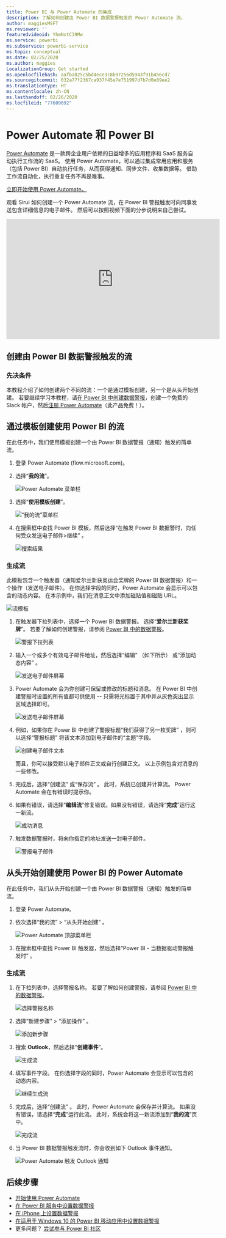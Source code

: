 ```yaml
---
title: Power BI 与 Power Automate 的集成
description: 了解如何创建由 Power BI 数据警报触发的 Power Automate 流。
author: maggiesMSFT
ms.reviewer: ''
featuredvideoid: YhmNstC39Mw
ms.service: powerbi
ms.subservice: powerbi-service
ms.topic: conceptual
ms.date: 02/25/2020
ms.author: maggies
LocalizationGroup: Get started
ms.openlocfilehash: aafba825c5bd4ece3c8b97256d5943f91b456cd7
ms.sourcegitcommit: 032a77f2367ca937f45e7e751997d7b7d0e89ee2
ms.translationtype: HT
ms.contentlocale: zh-CN
ms.lasthandoff: 02/26/2020
ms.locfileid: "77609692"
---
```

# <a name="power-automate-and-power-bi"></a>Power Automate 和 Power BI

[Power Automate](https://docs.microsoft.com/power-automate/getting-started) 是一款跨企业用户依赖的日益增多的应用程序和 SaaS 服务自动执行工作流的 SaaS。 使用 Power Automate，可以通过集成常用应用和服务（包括 Power BI）自动执行任务，从而获得通知、同步文件、收集数据等。 借助工作流自动化，执行重复任务不再是难事。

[立即开始使用 Power Automate。](https://docs.microsoft.com/power-automate/getting-started)

观看 Sirui 如何创建一个 Power Automate 流，在 Power BI 警报触发时向同事发送包含详细信息的电子邮件。 然后可以按照视频下面的分步说明来自己尝试。

<iframe width="560" height="315" src="https://www.youtube.com/embed/YhmNstC39Mw" frameborder="0" allowfullscreen></iframe>

## <a name="create-a-flow-that-is-triggered-by-a-power-bi-data-alert"></a>创建由 Power BI 数据警报触发的流

### <a name="prerequisites"></a>先决条件
本教程介绍了如何创建两个不同的流：一个是通过模板创建，另一个是从头开始创建。 若要继续学习本教程，请[在 Power BI 中创建数据警报](service-set-data-alerts.md)，创建一个免费的 Slack 帐户，然后[注册 Power Automate](https://flow.microsoft.com/#home-signup)（此产品免费！）。

## <a name="create-a-flow-that-uses-power-bi---from-a-template"></a>通过模板创建使用 Power BI 的流
在此任务中，我们使用模板创建一个由 Power BI 数据警报（通知）触发的简单流。

1. 登录 Power Automate (flow.microsoft.com)。
2. 选择“**我的流**”。
   
   ![Power Automate 菜单栏](media/service-flow-integration/power-bi-my-flows.png)
3. 选择“**使用模板创建**”。
   
    ![“我的流”菜单栏](media/service-flow-integration/power-bi-template.png)
4. 在搜索框中查找 Power BI 模板，然后选择“在触发 Power BI 数据警时，向任何受众发送电子邮件>继续”  。
   
    ![搜索结果](media/service-flow-integration/power-bi-flow-alert.png)


### <a name="build-the-flow"></a>生成流
此模板包含一个触发器（通知爱尔兰新获奥运会奖牌的 Power BI 数据警报）和一个操作（发送电子邮件）。 在你选择字段的同时，Power Automate 会显示可以包含的动态内容。  在本示例中，我们在消息正文中添加磁贴值和磁贴 URL。

![流模板](media/service-flow-integration/power-bi-template1.png)

1. 在触发器下拉列表中，选择一个 Power BI 数据警报。 选择“**爱尔兰新获奖牌**”。 若要了解如何创建警报，请参阅 [Power BI 中的数据警报](service-set-data-alerts.md)。
   
   ![警报下拉列表](media/service-flow-integration/power-bi-trigger-flow.png)
2. 输入一个或多个有效电子邮件地址，然后选择“编辑”  （如下所示） 或“添加动态内容”  。 
   
   ![发送电子邮件屏幕](media/service-flow-integration/power-bi-flow-email.png)

3. Power Automate 会为你创建可保留或修改的标题和消息。 在 Power BI 中创建警报时设置的所有值都可供使用 -- 只需将光标置于其中并从灰色突出显示区域选择即可。 

   ![发送电子邮件屏幕](media/service-flow-integration/power-bi-flow-email-default.png)

1.  例如，如果你在 Power BI 中创建了警报标题“我们获得了另一枚奖牌”  ，则可以选择“警报标题”  将该文本添加到电子邮件的“主题”字段。

    ![创建电子邮件文本](media/service-flow-integration/power-bi-flow-message.png)

    而且，你可以接受默认电子邮件正文或自行创建正文。 以上示例包含对消息的一些修改。

1. 完成后，选择“创建流”  或“保存流”  。  此时，系统已创建并计算流。  Power Automate 会在有错误时提示你。
2. 如果有错误，请选择“**编辑流**”修复错误。如果没有错误，请选择“**完成**”运行这一新流。
   
   ![成功消息](media/service-flow-integration/power-bi-flow-running.png)
5. 触发数据警报时，将向你指定的地址发送一封电子邮件。  
   
   ![警报电子邮件](media/service-flow-integration/power-bi-flow-email2.png)

## <a name="create-a-power-automate-that-uses-power-bi---from-scratch-blank"></a>从头开始创建使用 Power BI 的 Power Automate
在此任务中，我们从头开始创建一个由 Power BI 数据警报（通知）触发的简单流。

1. 登录 Power Automate。
2. 依次选择“我的流”   > “从头开始创建”  。
   
   ![Power Automate 顶部菜单栏](media/service-flow-integration/power-bi-my-flows.png)
3. 在搜索框中查找 Power BI 触发器，然后选择“Power BI - 当数据驱动警报触发时”  。

### <a name="build-your-flow"></a>生成流
1. 在下拉列表中，选择警报名称。  若要了解如何创建警报，请参阅 [Power BI 中的数据警报](service-set-data-alerts.md)。
   
    ![选择警报名称](media/service-flow-integration/power-bi-totalstores2.png)
2. 选择“新建步骤”   > “添加操作”  。
   
   ![添加新步骤](media/service-flow-integration/power-bi-new-step.png)
3. 搜索 **Outlook**，然后选择“**创建事件**”。
   
   ![生成流](media/service-flow-integration/power-bi-create-event.png)
4. 填写事件字段。 在你选择字段的同时，Power Automate 会显示可以包含的动态内容。
   
   ![继续生成流](media/service-flow-integration/power-bi-flow-event.png)
5. 完成后，选择“创建流”  。  此时，Power Automate 会保存并计算流。 如果没有错误，请选择“**完成**”运行此流。  此时，系统会将这一新流添加到“**我的流**”页中。
   
   ![完成流](media/service-flow-integration/power-bi-flow-running.png)
6. 当 Power BI 数据警报触发流时，你会收到如下 Outlook 事件通知。
   
    ![Power Automate 触发 Outlook 通知](media/service-flow-integration/power-bi-flow-notice.png)

## <a name="next-steps"></a>后续步骤
* [开始使用 Power Automate](https://docs.microsoft.com/power-automate/getting-started/)
* [在 Power BI 服务中设置数据警报](service-set-data-alerts.md)
* [在 iPhone 上设置数据警报](consumer/mobile/mobile-set-data-alerts-in-the-mobile-apps.md)
* [在适用于 Windows 10 的 Power BI 移动应用中设置数据警报](consumer/mobile/mobile-set-data-alerts-in-the-mobile-apps.md)
* 更多问题？ [尝试参与 Power BI 社区](https://community.powerbi.com/)

